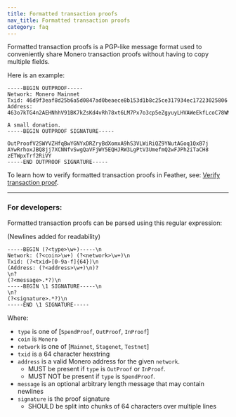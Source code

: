 ```yaml
---
title: Formatted transaction proofs
nav_title: Formatted transaction proofs
category: faq
---
```


Formatted transaction proofs is a PGP-like message format used to conveniently share Monero transaction proofs without having to copy multiple fields.

Here is an example:

```
-----BEGIN OUTPROOF-----
Network: Monero Mainnet
Txid: 46d9f3eaf8d25b6a5d0847ad0beaece8b153d1b8c25ce317934ec17223025806
Address: 463o7kTG4n2AEHNhhV91BK7kZsKd4vRh78xt6LM7Px7o3cp5eZgyuyLHVAWeEkfLcoC78WMZuJ3xZ1SiM4RhbciCB8b8pGS

A small donation.
-----BEGIN OUTPROOF SIGNATURE-----

OutProofV2SWYVZHfqBwYGNYxDRZryBdXomxA9hS3VLWiRiQZ9YNutAGoq1QxB7j
AYwRrhoxJBQ8jj7XCNNfvSwgQaVFjWY5EQHJRW3LgPtV3UmefmQ2wFJPh2iTaCH8
zETWpxTrf2RiVY
-----END OUTPROOF SIGNATURE-----
```

To learn how to verify formatted transaction proofs in Feather, see: [Verify transaction proof](verify-tx-proof).

---

### For developers:

Formatted transaction proofs can be parsed using this regular expression:

(Newlines added for readability)

```
-----BEGIN (?<type>\w+)-----\n
Network: (?<coin>\w+) (?<network>\w+)\n
Txid: (?<txid>[0-9a-f]{64})\n
(Address: (?<address>\w+)\n)?
\n?
(?<message>.*?)\n
-----BEGIN \1 SIGNATURE-----\n
\n?
(?<signature>.*?)\n
-----END \1 SIGNATURE-----
```

Where:

- `type` is one of [`SpendProof`, `OutProof`, `InProof`]
- `coin` is `Monero`
- `network` is one of [`Mainnet`, `Stagenet`, `Testnet`]
- `txid` is a 64 character hexstring
- `address` is a valid Monero address for the given `network`. 
  - MUST be present if `type` is `OutProof` or `InProof`.
  - MUST NOT be present if `type` is `SpendProof`.
- `message` is an optional arbitrary length message that may contain newlines
- `signature` is the proof signature
  - SHOULD be split into chunks of 64 characters over multiple lines
